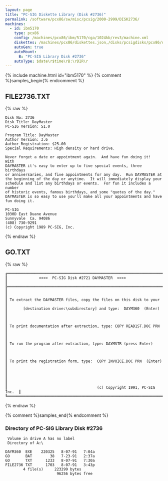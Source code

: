 ```yaml
---
layout: page
title: "PC-SIG Diskette Library (Disk #2736)"
permalink: /software/pcx86/sw/misc/pcsig/2000-2999/DISK2736/
machines:
  - id: ibm5170
    type: pcx86
    config: /machines/pcx86/ibm/5170/cga/1024kb/rev3/machine.xml
    diskettes: /machines/pcx86/diskettes.json,/disks/pcsigdisks/pcx86/diskettes.json
    autoGen: true
    autoMount:
      B: "PC-SIG Library Disk #2736"
    autoType: $date\r$time\rB:\rDIR\r
---
```


{% include machine.html id="ibm5170" %}
{% comment %}samples_begin{% endcomment %}

## FILE2736.TXT

{% raw %}
```
Disk No: 2736                                                           
Disk Title: DayMaster                                                   
PC-SIG Version: S1.0                                                    
                                                                        
Program Title: DayMaster                                                
Author Version: 3.6                                                     
Author Registration: $25.00                                             
Special Requirements: High density or hard drive.                       
                                                                        
Never forget a date or appointment again.  And have fun doing it!  With 
DAYMASTER it's easy to enter up to five special events, three birthdays 
or anniversaries, and five appointments for any day.  Run DAYMASTER at  
the beginning of the day or anytime.  It will immediately display your  
schedule and list any birthdays or events.  For fun it includes a number
of historic events, famous birthdays, and some "quotes of the day."     
DAYMASTER is so easy to use you'll make all your appointments and have  
fun doing it.                                                           
                                                                        
PC-SIG                                                                  
1030D East Duane Avenue                                                 
Sunnyvale  Ca. 94086                                                    
(408) 730-9291                                                          
(c) Copyright 1989 PC-SIG, Inc.                                         
```
{% endraw %}

## GO.TXT

{% raw %}
```
╔═════════════════════════════════════════════════════════════════════════╗
║              <<<<  PC-SIG Disk #2721 DAYMASTER  >>>>                    ║
╠═════════════════════════════════════════════════════════════════════════╣
║                                                                         ║
║ To extract the DAYMASTER files, copy the files on this disk to your     ║
║       [destination drive:\subdirectory] and type:  DAYM360  (Enter)     ║
║                                                                         ║
║ To print documentation after extraction, type: COPY READ1ST.DOC PRN     ║
║                                                                         ║
║ To run the program after extraction, type: DAYMSTR (press Enter)        ║
║                                                                         ║
║ To print the registration form, type:  COPY INVOICE.DOC PRN  (Enter)    ║
║                                                                         ║
║                                                                         ║
║                                        (c) Copyright 1991, PC-SIG Inc.  ║
╚═════════════════════════════════════════════════════════════════════════╝
```
{% endraw %}

{% comment %}samples_end{% endcomment %}

### Directory of PC-SIG Library Disk #2736

     Volume in drive A has no label
     Directory of A:\

    DAYM360  EXE    220325   8-07-91   7:04a
    GO       BAT        38   7-23-91   2:37a
    GO       TXT      1233   8-07-91   7:30a
    FILE2736 TXT      1703   8-07-91   3:43p
            4 file(s)     223299 bytes
                           96256 bytes free
